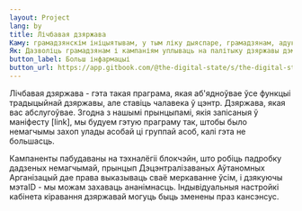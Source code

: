 ```yaml
---
layout: Project
lang: by
title: Лічбавая дзяржава
Каму: грамадзянскім ініцыятывам, у тым ліку дыяспаре, грамадзянам, адукацыйным установам, бізнэсам, прадпрыемствам, сродкам масавай інфармацыі
Як: Дазволіць грамадзянам і кампаніям уплываць на палітыку дзяржавы дэмакратычнымі сродкамі. 
button_label: Больш інфармацыі
button_url: https://app.gitbook.com/@the-digital-state/s/the-digital-state/
---
```

Лічбавая дзяржава - гэта такая праграма, якая аб'ядноўвае ўсе функцыі традыцыйнай дзяржавы, але ставіць чалавека ў цэнтр. Дзяржава, якая вас абслугоўвае. Згодна з нашымі прынцыпамі, якія запісаныя ў маніфесту [link], мы будуем гэтую праграму так, штобы было немагчымы захоп улады асобай ці группай асоб, калі гэта не большасць.

Кампаненты пабудаваны на тэхналёгіі блокчэйн, што робіць падробку дадзеных немагчымай, прынцып Дэцэнтралізаваных Аўтаномных Арганізацый дае права выказываць сваё меркаванне ўсім, і дзякуючы мэтаID - мы можам захаваць ананімнасць. Індывідуальныя настройкі кабінета кіравання дзяржавай могуць быць зменены праз кансэнсус. 

